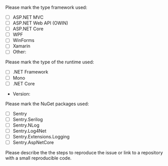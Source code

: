 Please mark the type framework used:

- [ ] ASP.NET MVC
- [ ] ASP.NET Web API (OWIN)
- [ ] ASP.NET Core
- [ ] WPF
- [ ] WinForms
- [ ] Xamarin
- [ ] Other:

Please mark the type of the runtime used:

- [ ] .NET Framework
- [ ] Mono
- [ ] .NET Core

* Version:

Please mark the NuGet packages used:

- [ ] Sentry
- [ ] Sentry.Serilog
- [ ] Sentry.NLog
- [ ] Sentry.Log4Net
- [ ] Sentry.Extensions.Logging
- [ ] Sentry.AspNetCore

Please describe the the steps to reproduce the issue or link to a repository with a small reproducible code.

<!-- Describe the issue -->
